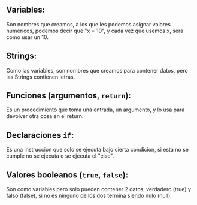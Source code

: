 ## Variables:

Son nombres que creamos, a los que les podemos asignar valores numericos, podemos decir que "x = 10",
y cada vez que usemos x, sera como usar un 10.

## Strings:

Como las variables, son nombres que creamos para contener datos, pero las Strings contienen letras.

## Funciones (argumentos, `return`):

Es un procedimiento que toma una entrada, un argumento, y lo usa para devolver otra cosa en el return.

## Declaraciones `if`:

Es una instruccion que solo se ejecuta bajo cierta condicion, si esta no se cumple no se ejecuta o se ejecuta el "else".

## Valores booleanos (`true`, `false`):

Son como variables pero solo pueden contener 2 datos, verdadero (true) y falso (false),
si no es ninguno de los dos termina siendo nulo (null).